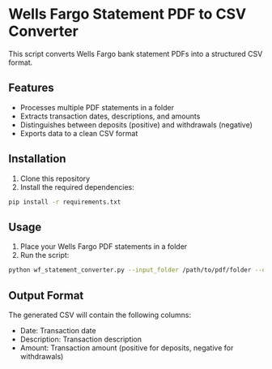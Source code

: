 # Wells Fargo Statement PDF to CSV Converter

This script converts Wells Fargo bank statement PDFs into a structured CSV format.

## Features
- Processes multiple PDF statements in a folder
- Extracts transaction dates, descriptions, and amounts
- Distinguishes between deposits (positive) and withdrawals (negative)
- Exports data to a clean CSV format

## Installation

1. Clone this repository
2. Install the required dependencies:
```bash
pip install -r requirements.txt
```

## Usage

1. Place your Wells Fargo PDF statements in a folder
2. Run the script:
```bash
python wf_statement_converter.py --input_folder /path/to/pdf/folder --output_file output.csv
```

## Output Format
The generated CSV will contain the following columns:
- Date: Transaction date
- Description: Transaction description
- Amount: Transaction amount (positive for deposits, negative for withdrawals) 